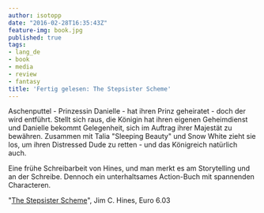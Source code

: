 ```yaml
---
author: isotopp
date: "2016-02-28T16:35:43Z"
feature-img: book.jpg
published: true
tags:
- lang_de
- book
- media
- review
- fantasy
title: 'Fertig gelesen: The Stepsister Scheme'
---
```

Aschenputtel - Prinzessin Danielle - hat ihren Prinz geheiratet - doch der wird entführt. Stellt sich raus, die Königin hat ihren eigenen Geheimdienst und Danielle bekommt Gelegenheit, sich im Auftrag ihrer Majestät zu bewähren. Zusammen mit Talia "Sleeping Beauty" und Snow White zieht sie los, um ihren Distressed Dude zu retten - und das Königreich natürlich auch. 

Eine frühe Schreibarbeit von Hines, und man merkt es am Storytelling und an der Schreibe. Dennoch ein unterhaltsames Action-Buch mit spannenden Characteren.

"[The Stepsister Scheme](http://www.amazon.de/dp/B001O222DG)", Jim C. Hines, Euro 6.03
